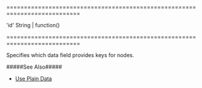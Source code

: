 ===========================================================================
<!--default-->'id'<!--/default-->
<!--type-->String | function()<!--/type-->
===========================================================================

<!--shortDescription-->
Specifies which data field provides keys for nodes.
<!--/shortDescription-->

<!--fullDescription-->
#####See Also#####
- [Use Plain Data](/Documentation/Guide/Widgets/TreeList/Data_Binding/Use_Plain_Data/)
<!--/fullDescription-->